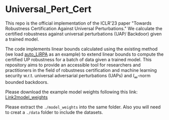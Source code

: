 # Universal_Pert_Cert
This repo is the official implementation of the ICLR'23 paper "Towards Robustness Certification Against Universal Perturbations." We calculate the certified robustness against universal perturbations (UAP/ Backdoor) given a trained model.


The code implements linear bounds calculated using the existing method (we load <a href="https://github.com/Verified-Intelligence/auto_LiRPA">auto_LiRPA</a> as an example) to extend linear bounds to compute the certified UP robustness for a batch of data given a trained model. This repository aims to provide an accessible tool for researchers and practitioners in the field of robustness certification and machine learning security w.r.t. universal adversarial perturbations (UAPs) and $l_{\infty}$-norm bounded backdoors. 

Please download the example model weights following this link: <a href="https://drive.google.com/file/d/1HACz7XpmGn7IdaS90MOg3sbg5J93J1Hz/view?usp=share_link">Link2model_weights</a>

Please extract the ``./model_weights`` into the same folder. Also you will need to creat a ``./data`` folder to include the datasets.

